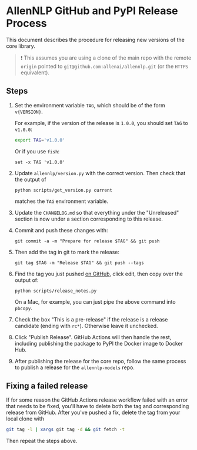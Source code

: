 # AllenNLP GitHub and PyPI Release Process

This document describes the procedure for releasing new versions of the core library.

> ❗️ This assumes you are using a clone of the main repo with the remote `origin` pointed
to `git@github.com:allenai/allennlp.git` (or the `HTTPS` equivalent).

## Steps

1. Set the environment variable `TAG`, which should be of the form `v{VERSION}`.

    For example, if the version of the release is `1.0.0`, you should set `TAG` to `v1.0.0`:

    ```bash
    export TAG='v1.0.0'
    ```

    Or if you use `fish`:

    ```fish
    set -x TAG 'v1.0.0'
    ```

2. Update `allennlp/version.py` with the correct version. Then check that the output of

    ```
    python scripts/get_version.py current
    ```

    matches the `TAG` environment variable.

3. Update the `CHANGELOG.md` so that everything under the "Unreleased" section is now under a section corresponding to this release.

4. Commit and push these changes with:

    ```
    git commit -a -m "Prepare for release $TAG" && git push
    ```
    
5. Then add the tag in git to mark the release:

    ```
    git tag $TAG -m "Release $TAG" && git push --tags
    ```

6. Find the tag you just pushed [on GitHub](https://github.com/allenai/allennlp/tags), click edit, then copy over the output of:

    ```
    python scripts/release_notes.py
    ```

    On a Mac, for example, you can just pipe the above command into `pbcopy`.

7. Check the box "This is a pre-release" if the release is a release candidate (ending with `rc*`). Otherwise leave it unchecked.

7. Click "Publish Release". GitHub Actions will then handle the rest, including publishing the package to PyPI the Docker image to Docker Hub.


8. After publishing the release for the core repo, follow the same process to publish a release for the `allennlp-models` repo.


## Fixing a failed release

If for some reason the GitHub Actions release workflow failed with an error that needs to be fixed, you'll have to delete both the tag and corresponding release from GitHub. After you've pushed a fix, delete the tag from your local clone with

```bash
git tag -l | xargs git tag -d && git fetch -t
```

Then repeat the steps above.
